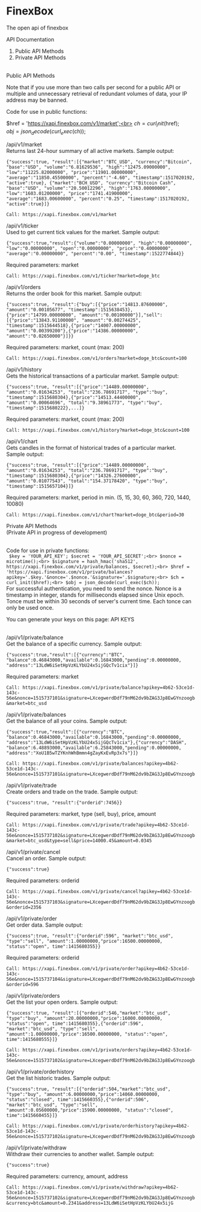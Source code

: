 # FinexBox
The open api of finexbox

API Documentation
1) Public API Methods
2) Private API Methods<br><br>

Public API Methods<br>

Note that if you use more than two calls per second for a public API or multiple and unnecessary retrieval of redundant volumes of data, your IP address may be banned.<br>

Code for use in public functions:<br>

$href = 'https://xapi.finexbox.com/v1/market';<br>
$ch = curl_init($href);  <br>
$obj = json_decode(curl_exec($ch));  <br>


/api/v1/market<br>
Returns last 24-hour summary of all active markets. Sample output:<br>
```
{"success":true, "result":[{"market":"BTC_USD", "currency":"Bitcoin", "base":"USD", "volume":"6.81629536", "high":"12475.09000000", "low":"11225.82000000", "price":"11901.00000000", "average":"11850.45500000", "percent":"-4.60", "timestamp":1517020192, "active":true}, {"market":"BCH_USD", "currency":"Bitcoin Cash", "base":"USD", "volume":"20.50012296", "high":"1763.00000000", "low":"1603.01200000", "price":"1741.41900000", "average":"1683.00600000", "percent":"0.25", "timestamp":1517020192, "active":true}]}
```
`Call: https://xapi.finexbox.com/v1/market`

/api/v1/ticker<br>
Used to get current tick values for the market. Sample output:<br>
```
{"success":true,"result":{"volume":"0.00000000", "high":"0.00000000", "low":"0.00000000", "open":"0.00000000", "price":"0.40000000", "average":"0.00000000", "percent":"0.00", "timestamp":1522774844}}
```
Required parameters: market<br>

`Call: https://xapi.finexbox.com/v1/ticker?market=doge_btc`

/api/v1/orders<br>
Returns the order book for this market. Sample output:<br>
```
{"success":true, "result":{"buy":[{"price":"14813.87600000", "amount":"0.00105677", "timestamp":1515638453},{"price":"14799.00000000", "amount":"0.00100000"}],"sell":[{"price":"13843.91100000", "amount":"0.00274425", "timestamp":1515644518},{"price":"14007.00000000", "amount":"0.00399200"},{"price":"14386.00000000", "amount":"0.02650000"}]}}
```
Required parameters: market, count (max: 200)<br>

`Call: https://xapi.finexbox.com/v1/orders?market=doge_btc&count=100`

/api/v1/history<br>
Gets the historical transactions of a particular market. Sample output:<br>
```
{"success":true, "result":[{"price":"14489.00000000", "amount":"0.01634253", "total":"236.78691717", "type":"buy", "timestamp":1515680304},{"price":"14513.44400000", "amount":"0.00064696", "total":"9.38961773", "type":"buy", "timestamp":1515680222},...]}
```
Required parameters: market, count (max: 200)<br>

`Call: https://xapi.finexbox.com/v1/history?market=doge_btc&count=100`<br>

/api/v1/chart<br>
Gets candles in the format of historical trades of a particular market. Sample output:<br>
```
{"success":true, "result":[{"price":"14489.00000000", "amount":"0.01634253", "total":"236.78691717", "type":"buy", "timestamp":1515680304},{"price":"14326.27600000", "amount":"0.01077543", "total":"154.37178420", "type":"buy", "timestamp":1515657104}]}
```
Required parameters: market, period in min. (5, 15, 30, 60, 360, 720, 1440, 10080)<br>

`Call: https://xapi.finexbox.com/v1/chart?market=doge_btc&period=30`












Private API Methods<br>
(Private API in progress of development)<br><br>


Code for use in private functions:<br>
`
$key = 'YOUR_API_KEY'; $secret = 'YOUR_API_SECRET';<br>
$nonce = microtime();<br>
$signature = hash_hmac('sha512', https://xapi.finexbox.com/v1/private/balances, $secret);<br>
$href = 'https://xapi.finexbox.com/v1/private/balances?apikey='.$key.'&nonce='.$nonce.'&signature='.$signature;<br>
$ch = curl_init($href);<br>
$obj = json_decode(curl_exec($ch));`<br>
For successful authentication, you need to send the nonce. Nonce is a timestamp in integer, stands for milliseconds elapsed since Unix epoch. Tonce must be within 30 seconds of server's current time. Each tonce can only be used once.<br>

You can generate your keys on this page: API KEYS<br><br>

/api/v1/private/balance<br>
Get the balance of a specific currency. Sample output:<br>
```
{"success":true,"result":[{"currency":"BTC", "balance":0.46843000,"available":0.16843000,"pending":0.00000000, "address":"13LdW6iSetHpVzKLYbU24x5ijGQcTv1cix"}]}
```
Required parameters: market<br>

`Call: https://xapi.finexbox.com/v1/private/balance?apikey=4b62-53ce1d-143c-56e&nonce=1515737101&signature=LXcegwerdDdf79nM62dv9bZAG3Jp8EwGYnzoogb&market=btc_usd`

/api/v1/private/balances<br>
Get the balance of all your coins. Sample output:<br>
```
{"success":true,"result":[{"currency":"BTC", "balance":0.46843000,"available":0.16843000,"pending":0.00000000, "address":"13LdW6iSetHpVzKLYbU24x5ijGQcTv1cix"},{"currency":"DASH", "balance":6.48893000,"available":6.25843000,"pending":0.00000000, "address":"XoU1B5wTZYKnhWhBmmn4gZayKxEvRp3x7s"}]}
```
`Call: https://xapi.finexbox.com/v1/private/balances?apikey=4b62-53ce1d-143c-56e&nonce=1515737101&signature=LXcegwerdDdf79nM62dv9bZAG3Jp8EwGYnzoogb`

/api/v1/private/trade<br>
Create orders and trade on the trade. Sample output:<br>
```
{"success":true, "result":{"orderid":7456}}
```
Required parameters: market, type (sell, buy), price, amount<br>

`Call: https://xapi.finexbox.com/v1/private/trade?apikey=4b62-53ce1d-143c-56e&nonce=1515737102&signature=LXcegwerdDdf79nM62dv9bZAG3Jp8EwGYnzoogb&market=btc_usd&type=sell&price=14000.45&amount=0.0345`

/api/v1/private/cancel<br>
Cancel an order. Sample output:<br>
```
{"success":true}
```
Required parameters: orderid<br>

`Call: https://xapi.finexbox.com/v1/private/cancel?apikey=4b62-53ce1d-143c-56e&nonce=1515737103&signature=LXcegwerdDdf79nM62dv9bZAG3Jp8EwGYnzoogb&orderid=2356`

/api/v1/private/order<br>
Get order data. Sample output:<br>
```
{"success":true, "result":{"orderid":596", "market":"btc_usd", "type":"sell", "amount":1.00000000,"price":16500.00000000, "status":"open", time":1415680355}}
```
Required parameters: orderid<br>

`Call: https://xapi.finexbox.com/v1/private/order?apikey=4b62-53ce1d-143c-56e&nonce=1515737104&signature=LXcegwerdDdf79nM62dv9bZAG3Jp8EwGYnzoogb&orderid=596`

/api/v1/private/orders<br>
Get the list your open orders. Sample output:<br>
```
{"success":true, "result":[{"orderid":546,"market":"btc_usd", "type":"buy", "amount":20.00000000,"price":16000.00000000, "status":"open", time":1415680355},{"orderid":596", "market":"btc_usd", "type":"sell", "amount":1.00000000,"price":16500.00000000, "status":"open", time":1415680555}]}
```
`Call: https://xapi.finexbox.com/v1/private/orders?apikey=4b62-53ce1d-143c-56e&nonce=1515737102&signature=LXcegwerdDdf79nM62dv9bZAG3Jp8EwGYnzoogb`

/api/v1/private/orderhistory<br>
Get the list historic trades. Sample output:<br>
```
{"success":true, "result":[{"orderid":504,"market":"btc_usd", "type":"buy", "amount":6.00000000,"price":14060.00000000, "status":"closed", time":1415660355},{"orderid":506", "market":"btc_usd", "type":"sell", "amount":0.05600000,"price":15900.00000000, "status":"closed", time":1415660455}]}
```
`Call: https://xapi.finexbox.com/v1/private/orderhistory?apikey=4b62-53ce1d-143c-56e&nonce=1515737102&signature=LXcegwerdDdf79nM62dv9bZAG3Jp8EwGYnzoogb`

/api/v1/private/withdraw<br>
Withdraw their currencies to another wallet. Sample output:<br>
```
{"success":true}
```
Required parameters: currency, amount, address<br>

`Call: https://xapi.finexbox.com/v1/private/withdraw?apikey=4b62-53ce1d-143c-56e&nonce=1515737102&signature=LXcegwerdDdf79nM62dv9bZAG3Jp8EwGYnzoogb&currency=btc&amount=0.2341&address=13LdW6iSetHpVzKLYbU24x5ijG`
